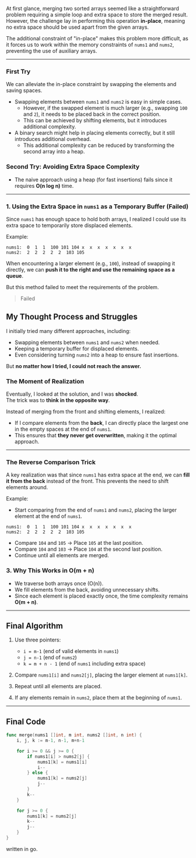 At first glance, merging two sorted arrays seemed like a straightforward problem requiring a simple loop and extra space to store the merged result. However, the challenge lay in performing this operation **in-place**, meaning no extra space should be used apart from the given arrays.

The additional constraint of "in-place" makes this problem more difficult, as it forces us to work within the memory constraints of `nums1` and `nums2`, preventing the use of auxiliary arrays.

---

### First Try

We can alleviate the in-place constraint by swapping the elements and saving spaces.

- Swapping elements between `nums1` and `nums2` is easy in simple cases.
  - However, if the swapped element is much larger (e.g., swapping `100` and `2`), it needs to be placed back in the correct position.
  - This can be achieved by shifting elements, but it introduces additional complexity.
- A binary search might help in placing elements correctly, but it still introduces additional overhead.
  - This additional complexity can be reduced by transforming the second array into a heap.

### Second Try: Avoiding Extra Space Complexity

- The naive approach using a heap (for fast insertions) fails since it requires **O(n log n)** time.

---

### **1. Using the Extra Space in `nums1` as a Temporary Buffer** (Failed)

Since `nums1` has enough space to hold both arrays, I realized I could use its extra space to temporarily store displaced elements.

Example:

```
nums1:  0  1  1  100 101 104 x  x  x  x  x  x  x
nums2:  2  2  2  2  2  103 105
```

When encountering a larger element (e.g., `100`), instead of swapping it directly, we can **push it to the right and use the remaining space as a queue**.

But this method failed to meet the requirements of the problem.

> Failed

## **My Thought Process and Struggles**

I initially tried many different approaches, including:

- Swapping elements between `nums1` and `nums2` when needed.
- Keeping a temporary buffer for displaced elements.
- Even considering turning `nums2` into a heap to ensure fast insertions.

But **no matter how I tried, I could not reach the answer.**

### **The Moment of Realization**

Eventually, I looked at the solution, and I was **shocked**.  
The trick was to **think in the opposite way**.

Instead of merging from the front and shifting elements, I realized:

- If I compare elements from the **back**, I can directly place the largest one in the empty spaces at the end of `nums1`.
- This ensures that **they never get overwritten**, making it the optimal approach.

---

### The Reverse Comparison Trick

A key realization was that since `nums1` has extra space at the end, we can **fill it from the back** instead of the front. This prevents the need to shift elements around.

Example:

- Start comparing from the end of `nums1` and `nums2`, placing the larger element at the end of `nums1`.

```
nums1:  0  1  1  100 101 104 x  x  x  x  x  x  x
nums2:  2  2  2  2  2  103 105
```

- Compare `104` and `105` → Place `105` at the last position.
- Compare `104` and `103` → Place `104` at the second last position.
- Continue until all elements are merged.

### **3. Why This Works in O(m + n)**

- We traverse both arrays once (O(n)).
- We fill elements from the back, avoiding unnecessary shifts.
- Since each element is placed exactly once, the time complexity remains **O(m + n)**.

---

## **Final Algorithm**

1. Use three pointers:
   - `i = m-1` (end of valid elements in `nums1`)
   - `j = n-1` (end of `nums2`)
   - `k = m + n - 1` (end of `nums1` including extra space)
2. Compare `nums1[i]` and `nums2[j]`, placing the larger element at `nums1[k]`.

3. Repeat until all elements are placed.

4. If any elements remain in `nums2`, place them at the beginning of `nums1`.

---

## **Final Code**

```go
func merge(nums1 []int, m int, nums2 []int, n int) {
    i, j, k := m-1, n-1, m+n-1

    for i >= 0 && j >= 0 {
        if nums1[i] > nums2[j] {
            nums1[k] = nums1[i]
            i--
        } else {
            nums1[k] = nums2[j]
            j--
        }
        k--
    }

    for j >= 0 {
        nums1[k] = nums2[j]
        k--
        j--
    }
}
```

written in go.
